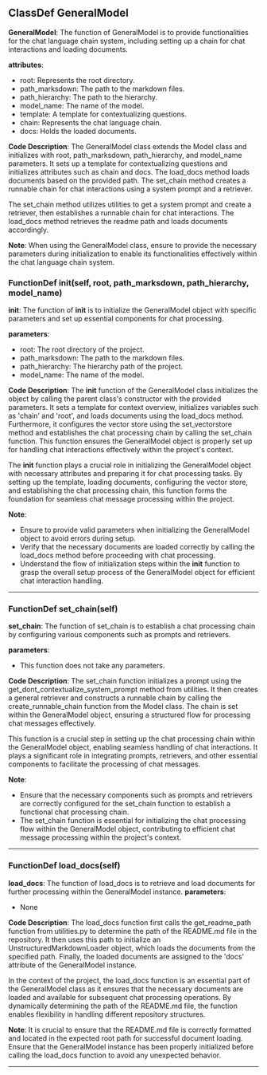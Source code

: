 ## ClassDef GeneralModel
**GeneralModel**: The function of GeneralModel is to provide functionalities for the chat language chain system, including setting up a chain for chat interactions and loading documents.

**attributes**:
- root: Represents the root directory.
- path_marksdown: The path to the markdown files.
- path_hierarchy: The path to the hierarchy.
- model_name: The name of the model.
- template: A template for contextualizing questions.
- chain: Represents the chat language chain.
- docs: Holds the loaded documents.

**Code Description**:
The GeneralModel class extends the Model class and initializes with root, path_marksdown, path_hierarchy, and model_name parameters. It sets up a template for contextualizing questions and initializes attributes such as chain and docs. The load_docs method loads documents based on the provided path. The set_chain method creates a runnable chain for chat interactions using a system prompt and a retriever.

The set_chain method utilizes utilities to get a system prompt and create a retriever, then establishes a runnable chain for chat interactions. The load_docs method retrieves the readme path and loads documents accordingly.

**Note**: When using the GeneralModel class, ensure to provide the necessary parameters during initialization to enable its functionalities effectively within the chat language chain system.
### FunctionDef __init__(self, root, path_marksdown, path_hierarchy, model_name)
**__init__**: The function of __init__ is to initialize the GeneralModel object with specific parameters and set up essential components for chat processing.

**parameters**:
- root: The root directory of the project.
- path_marksdown: The path to the markdown files.
- path_hierarchy: The hierarchy path of the project.
- model_name: The name of the model.

**Code Description**:
The __init__ function of the GeneralModel class initializes the object by calling the parent class's constructor with the provided parameters. It sets a template for context overview, initializes variables such as 'chain' and 'root', and loads documents using the load_docs method. Furthermore, it configures the vector store using the set_vectorstore method and establishes the chat processing chain by calling the set_chain function. This function ensures the GeneralModel object is properly set up for handling chat interactions effectively within the project's context.

The __init__ function plays a crucial role in initializing the GeneralModel object with necessary attributes and preparing it for chat processing tasks. By setting up the template, loading documents, configuring the vector store, and establishing the chat processing chain, this function forms the foundation for seamless chat message processing within the project.

**Note**:
- Ensure to provide valid parameters when initializing the GeneralModel object to avoid errors during setup.
- Verify that the necessary documents are loaded correctly by calling the load_docs method before proceeding with chat processing.
- Understand the flow of initialization steps within the __init__ function to grasp the overall setup process of the GeneralModel object for efficient chat interaction handling.
***
### FunctionDef set_chain(self)
**set_chain**: The function of set_chain is to establish a chat processing chain by configuring various components such as prompts and retrievers.

**parameters**:
- This function does not take any parameters.

**Code Description**:
The set_chain function initializes a prompt using the get_dont_contextualize_system_prompt method from utilities. It then creates a general retriever and constructs a runnable chain by calling the create_runnable_chain function from the Model class. The chain is set within the GeneralModel object, ensuring a structured flow for processing chat messages effectively.

This function is a crucial step in setting up the chat processing chain within the GeneralModel object, enabling seamless handling of chat interactions. It plays a significant role in integrating prompts, retrievers, and other essential components to facilitate the processing of chat messages.

**Note**:
- Ensure that the necessary components such as prompts and retrievers are correctly configured for the set_chain function to establish a functional chat processing chain.
- The set_chain function is essential for initializing the chat processing flow within the GeneralModel object, contributing to efficient chat message processing within the project's context.
***
### FunctionDef load_docs(self)
**load_docs**: The function of load_docs is to retrieve and load documents for further processing within the GeneralModel instance.
**parameters**:
- None

**Code Description**:
The load_docs function first calls the get_readme_path function from utilities.py to determine the path of the README.md file in the repository. It then uses this path to initialize an UnstructuredMarkdownLoader object, which loads the documents from the specified path. Finally, the loaded documents are assigned to the 'docs' attribute of the GeneralModel instance.

In the context of the project, the load_docs function is an essential part of the GeneralModel class as it ensures that the necessary documents are loaded and available for subsequent chat processing operations. By dynamically determining the path of the README.md file, the function enables flexibility in handling different repository structures.

**Note**:
It is crucial to ensure that the README.md file is correctly formatted and located in the expected root path for successful document loading.
Ensure that the GeneralModel instance has been properly initialized before calling the load_docs function to avoid any unexpected behavior.
***
